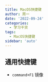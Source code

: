 ```yaml
---
title: MacOS快捷键
author: 周一
date: '2022-09-24'
categories:
  - 学习干货
tags:
  - MacOS快捷键
sidebar: 'auto'
---
```


## 通用快捷键

- `command+F1` 镜像





